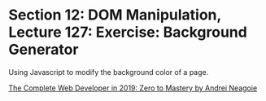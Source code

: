 # Section 12: DOM Manipulation, Lecture 127: Exercise: Background Generator
Using Javascript to modify the background color of a page.

[The Complete Web Developer in 2019: Zero to Mastery by Andrei Neagoie](https://www.udemy.com/the-complete-web-developer-in-2018/)